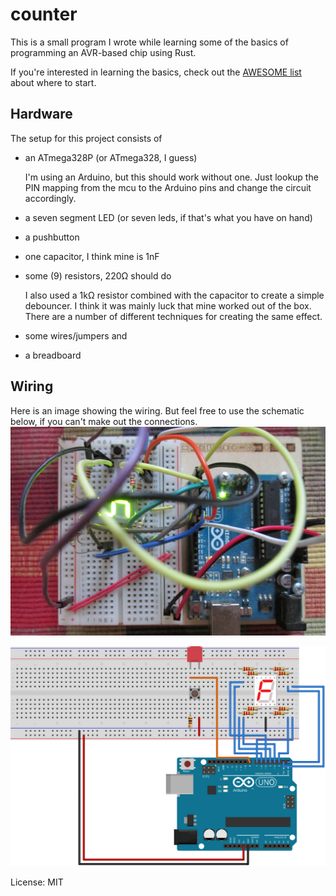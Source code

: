 # counter

This is a small program I wrote while learning some of the basics of programming an
AVR-based chip using Rust.

If you're interested in learning the basics, check out the
[AWESOME list](https://github.com/avr-rust/awesome-avr-rust) about where to start.

## Hardware

The setup for this project consists of
 - an ATmega328P (or ATmega328, I guess)

   I'm using an Arduino, but this should work without one. Just lookup the PIN mapping from the
   mcu to the Arduino pins and change the circuit accordingly.
 - a seven segment LED (or seven leds, if that's what you have on hand)
 - a pushbutton
 - one capacitor, I think mine is 1nF
 - some (9) resistors, 220Ω should do

   I also used a 1kΩ resistor combined with the capacitor to create a simple debouncer. I think
   it was mainly luck that mine worked out of the box. There are a number of different
   techniques for creating the same effect.
 - some wires/jumpers and
 - a breadboard

## Wiring

Here is an image showing the wiring. But feel free to use the schematic below, if you can't
make out the connections.
![Foto of the finished circuit by me][1]

![Schematics made in Fritzing by me 1][2]


[1]: https://raw.githubusercontent.com/MalteT/counter-avr/main/static/foto_of_the_result.JPG
[2]: https://raw.githubusercontent.com/MalteT/counter-avr/main/static/Counter_bb.svg

License: MIT
